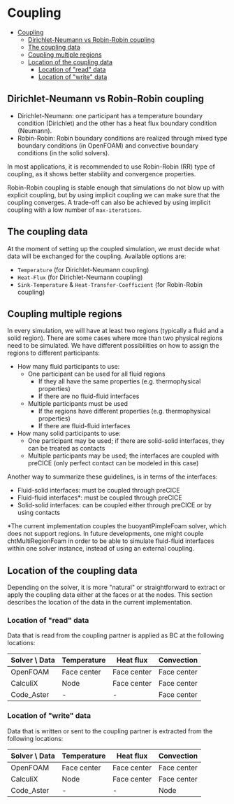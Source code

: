 # Coupling


<!-- toc orderedList:0 -->

- [Coupling](#coupling)
	- [Dirichlet-Neumann vs Robin-Robin coupling](#dirichlet-neumann-vs-robin-robin-coupling)
	- [The coupling data](#the-coupling-data)
	- [Coupling multiple regions](#coupling-multiple-regions)
	- [Location of the coupling data](#location-of-the-coupling-data)
		- [Location of "read" data](#location-of-read-data)
		- [Location of "write" data](#location-of-write-data)

<!-- tocstop -->



## Dirichlet-Neumann vs Robin-Robin coupling

- Dirichlet-Neumann: one participant has a temperature boundary condition (Dirichlet) and the other has a heat flux boundary condition (Neumann).
- Robin-Robin: Robin boundary conditions are realized through mixed type boundary conditions (in OpenFOAM) and convective boundary conditions (in the solid solvers).

In most applications, it is recommended to use Robin-Robin (RR) type of coupling, as it shows better stability and convergence properties.

Robin-Robin coupling is stable enough that simulations do not blow up with explicit coupling, but by using implicit coupling we can make sure that the coupling converges.  A trade-off can also be achieved by using implicit coupling with a low number of `max-iterations`.

## The coupling data

At the moment of setting up the coupled simulation, we must decide what data will be exchanged for the coupling.  Available options are:
- `Temperature` (for Dirichlet-Neumann coupling)
- `Heat-Flux` (for Dirichlet-Neumann coupling)
- `Sink-Temperature` & `Heat-Transfer-Coefficient` (for Robin-Robin coupling)

## Coupling multiple regions

In every simulation, we will have at least two regions (typically a fluid and a solid region).  There are some cases where more than two physical regions need to be simulated.  We have different possibilities on how to assign the regions to different participants:

- How many fluid participants to use:
    - One participant can be used for all fluid regions
        - If they all have the same properties (e.g. thermophysical properties)
        - If there are no fluid-fluid interfaces
    - Multiple participants must be used
        - If the regions have different properties (e.g. thermophysical properties)
        - If there are fluid-fluid interfaces
- How many solid participants to use:
    - One participant may be used; if there are solid-solid interfaces, they can be treated as contacts
    - Multiple participants may be used; the interfaces are coupled with preCICE (only perfect contact can be modeled in this case)

Another way to summarize these guidelines, is in terms of the interfaces:
- Fluid-solid interfaces: must be coupled through preCICE
- Fluid-fluid interfaces*: must be coupled through preCICE
- Solid-solid interfaces: can be coupled either through preCICE or by using contacts

*The current implementation couples the buoyantPimpleFoam solver, which does not support regions.  In future developments, one might couple chtMultiRegionFoam in order to be able to simulate fluid-fluid interfaces within one solver instance, instead of using an external coupling.

## Location of the coupling data

Depending on the solver, it is more "natural" or straightforward to extract or apply the coupling data either at the faces or at the nodes.  This section describes the location of the data in the current implementation.

### Location of "read" data
Data that is read from the coupling partner is applied as BC at the following locations:

| Solver \ Data | Temperature | Heat flux | Convection |
| --- | --- | --- | --- |
| OpenFOAM | Face center | Face center | Face center |
| CalculiX | Node | Face center | Face center |
| Code_Aster | - | - | Face center |

### Location of "write" data
Data that is written or sent to the coupling partner is extracted from the following locations:

| Solver \ Data | Temperature | Heat flux | Convection |
| --- | --- | --- | --- |
| OpenFOAM | Face center | Face center | Face center |
| CalculiX | Node | Face center | Face center |
| Code_Aster | - | - | Node |
